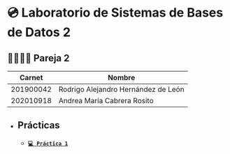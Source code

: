 # 💿 Laboratorio de Sistemas de Bases de Datos 2
## 🧑‍💻👩‍💻 Pareja 2
| Carnet | Nombre |
| ------ | ------ |
| 201900042 | Rodrigo Alejandro Hernández de León |
| 202010918 | Andrea María Cabrera Rosito |

- ## Prácticas
    - #### [`💻 Práctica 1`](./Practica1/)
